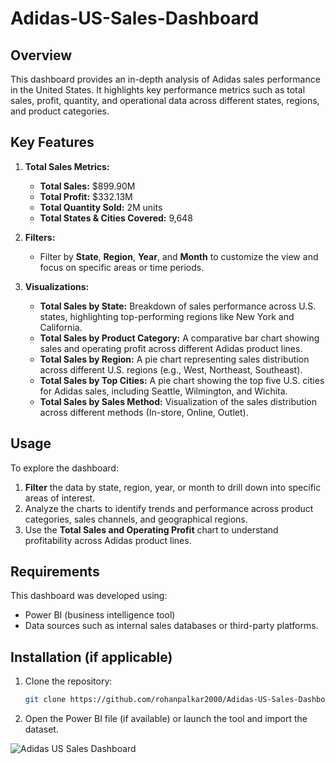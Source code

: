 # Adidas-US-Sales-Dashboard

## Overview

This dashboard provides an in-depth analysis of Adidas sales performance in the United States. It highlights key performance metrics such as total sales, profit, quantity, and operational data across different states, regions, and product categories.

## Key Features

1. **Total Sales Metrics:**
   - **Total Sales:** \$899.90M
   - **Total Profit:** \$332.13M
   - **Total Quantity Sold:** 2M units
   - **Total States & Cities Covered:** 9,648

2. **Filters:**
   - Filter by **State**, **Region**, **Year**, and **Month** to customize the view and focus on specific areas or time periods.

3. **Visualizations:**
   - **Total Sales by State:** Breakdown of sales performance across U.S. states, highlighting top-performing regions like New York and California.
   - **Total Sales by Product Category:** A comparative bar chart showing sales and operating profit across different Adidas product lines.
   - **Total Sales by Region:** A pie chart representing sales distribution across different U.S. regions (e.g., West, Northeast, Southeast).
   - **Total Sales by Top Cities:** A pie chart showing the top five U.S. cities for Adidas sales, including Seattle, Wilmington, and Wichita.
   - **Total Sales by Sales Method:** Visualization of the sales distribution across different methods (In-store, Online, Outlet).

## Usage

To explore the dashboard:

1. **Filter** the data by state, region, year, or month to drill down into specific areas of interest.
2. Analyze the charts to identify trends and performance across product categories, sales channels, and geographical regions.
3. Use the **Total Sales and Operating Profit** chart to understand profitability across Adidas product lines.

## Requirements

This dashboard was developed using:

- Power BI (business intelligence tool)
- Data sources such as internal sales databases or third-party platforms.

## Installation (if applicable)

1. Clone the repository:
   ```bash
   git clone https://github.com/rohanpalkar2000/Adidas-US-Sales-Dashboard.git
   ```
2. Open the Power BI file (if available) or launch the tool and import the dataset.


![Adidas US Sales Dashboard](https://github.com/user-attachments/assets/a5700015-4d74-4df1-b7ad-572a391ed996)
